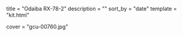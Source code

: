 
title = "Odaiba RX-78-2"
description = ""
sort_by = "date"
template = "kit.html"


cover = "gcu-00760.jpg"
